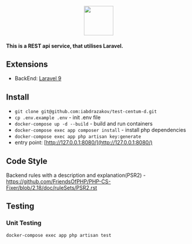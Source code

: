 <p align="center">
<img height="80" src="https://laravel.com/img/logomark.min.svg">
</p>

#### This is a REST api service, that utilises Laravel.

## Extensions

- BackEnd: [Laravel 9](https://laravel.com/)

## Install
- `git clone git@github.com:iabdrazakov/test-centum-d.git`
- `cp .env.example .env` - init .env file
- `docker-compose up -d --build` - build and run containers
- `docker-compose exec app composer install` - install php dependencies
- `docker-compose exec app php artisan key:generate`
- entry point: [http://127.0.0.1:8080/](http://127.0.0.1:8080/)

## Code Style

Backend  rules with a description and explanation(PSR2) - https://github.com/FriendsOfPHP/PHP-CS-Fixer/blob/2.18/doc/ruleSets/PSR2.rst

## Testing

### Unit Testing
`docker-compose exec app php artisan test`

